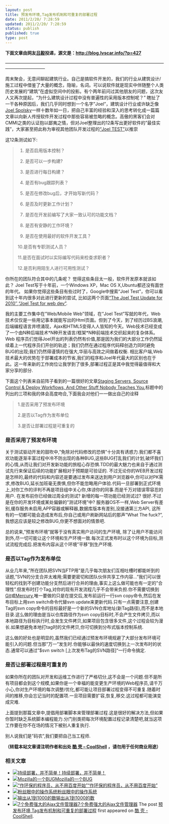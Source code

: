 ```yaml
---
layout: post
title: 预发布环境,Tag发布机制和可重复的部署过程
date: 2011/2/20/ 7:28:59
updated: 2011/2/20/ 7:28:59
status: publish
published: true
type: post
---
```


**下面文章由网友[吕毅](http://blog.lvscar.info/)投递，源文是：<http://blog.lvscar.info/?p=427>**


—————————————————————————————————————————————


周末聚会，无意间聊起建筑行业。自己是搞软件开发的，我们的行业从建筑设计/施工过程中借鉴了大量的概念，隐喻，名词。可以说软件就是现实中伴随整个人类历史发展的“建筑”在虚拟空间中的投影。有个两年前问过其他朋友的问题，这次友人又再次提起，“为什么建筑设计过程中没有普遍性的采用版本控制呢？” 瞎扯了一干各种原因后，我们几乎同时想到一个名字”Joel”，建筑设计行业或许缺乏像[Joel Spolsky](http://www.joelonsoftware.com/)一样十数年如一日，把自己丰富的经验和深入的思考转化成一篇篇文章以向新人传授软件开发过程中那些容易被忽略的概念。高傲的黑客们会对CMMI之类的认证抱以鄙夷之情，但对Joel整理出的12条写出更好软件的”最佳实践”，大家甚至把此称为审视其他团队开发过程的[“Joel TEST”](http://www.joelonsoftware.com/articles/fog0000000043.html)以推崇


这12条测试如下:



> 1. 是否启用版本控制？
> 
> 
> 2. 是否可以一步构建?
> 
> 
> 3. 是否进行每日构建？
> 
> 
> 4. 是否有bug跟踪列表？
> 
> 
> 5. 是否在修改bug后，才开始写新代码？
> 
> 
> 6. 是否及时更新工作计划？
> 
> 
> 7. 是否在开发前编写了大家一致认可的功能文档？
> 
> 
> 8. 是否有安静的工作环境？
> 
> 
> 9. 是否在使用最好的软件开发工具？
> 
> 
> 10.是否有专职测试人员？
> 
> 
> 11.是否在面试时以实际编写代码来检查求职者？
> 
> 
> 12.是否利用陌生人进行可用性测试？
> 
> 


你所在的团队符合其中的几条呢？ 觉得这些条目太一般，软件开发原本就该如此？ Joel Test写于十年前，一个Windows XP，Mac OS X,Ubuntu都还没有面世的年代。 如果你觉得这些条目有些过时了，Google中搜索“Joel Test”，你可以看到这十年内很多对此进行更新的尝试, 比如这两个页面[“The Joel Test Update for 2010″](http://geekswithblogs.net/btudor/archive/2009/06/16/132842.aspx),[“Joel Test for web dev”](http://allinthehead.com/retro/228/).



我的主要工作集中在”Web/Mobile Web”领域，在”Joel Test”写就的年代，Web技术仅仅是一些用记事本就能写出的Html页面。但到了今天，到了经历过BS浪潮,后端编程语言井喷涌现，Ajax和HTML5变得人人皆知的今天。Web技术已经变成了一个由N种后端技术\*N种开发语言/框架\*N种前端技术交织起来的复杂体系。Web 程序员们觉得Joel开出的列表仍然有价值,那是因为我们的大部分工作仍然延续着上一代程序员们开创的轨迹；我们仍然在通过程序代码释创造力同时避免BUG的出现;我们仍然得谨慎的在强大,华丽与高效之间做着权衡. 相比客户端,Web技术最大的优势在于部署成本的节省,我们的程序和Joel年代最大的区别也在于此。这一年来新的工作岗位让我学到了很多,部署过程正是其中我觉得最值得和大家分享的部分.


下面这个列表来自前阵子看到的一篇很好的文章[Staging Servers, Source Control & Deploy Workflows, And Other Stuff Nobody Teaches You](http://www.kalzumeus.com/2010/12/12/staging-servers-source-control-deploy-workflows-and-other-stuff-nobody-teaches-you/),标题中的列出的三项和我的体会高度吻合,下面我会对他们一一做出自己的诠释



> 1.是否采用了预发布环境
> 
> 
> 2.是否以Tag作为发布单位
> 
> 
> 3.是否让部署过程是可重复的
> 
> 



### 是否采用了预发布环境


关于测试驱动开发的鼓吹中,”免除对代码修改的恐惧”十分具有诱惑力.我们都不喜欢功能逐渐丰富过程中冷不防出现的各种BUG,这些BUG打乱我们的计划,破坏我们的心情,从而让我们对开发新功能的旅程心存恐惧.TDD的最大魅力也来自于通过测试先行来保证后续的功能扩展相对于预期是可验证的. 不过无论你的WEB开发过程是怎样的,最终的代码和内容还是要通过发布来送达到用户浏览器中,你可以对PK需求,修改BUG,延长加班毫无畏惧,但你不能忽略用户体验.代码一旦部署到正式环境上,对你工作的评判不再是项目组中关心你,体谅你的同事.而是千万对错误零容忍的用户. 在发布前你已经做过周全的测试? 新增的每一项功能已经测试过? 很好.不过是在你的开发环境或某处偏僻的”测试环境”中? 服务器OS不一样,Web Server有差别,缓存服务未启用,APP容器或解释器,数据库版本有差别,没接通第三方API, 这所有的一切都可能会造成发布后,你自己或用户刷新网站后的那声”What The fuck?”, 我想这应该是较之修改BUG,你更不想面对的情景吧.


总的说来,”预发布环境”就等于没有真实用户访问的生产环境, 除了让用户不能访问到外,尽一切可能让这个环境和生产环境一致.每次正式发布时以这个环境为目标,测试流程完成后.把发布内容从这个环境”平移”到生产环境.




### 是否以Tag作为发布单位


从业几年来,”所在团队把SVN当FTP用”是几乎每次朋友们互相吐槽时都能听到的话题,”SVN的分支合并太难用;需要更密切和团队伙伴共享工作内容…”我们可以很轻松的找到不创建功能分支然后进行合并的理由,事实上这么做可能也有一定的”合理性”.但发布时打个Tag,对你的现有开发流程几乎不会带来负担.你不需要切换到[Git](http://git-scm.com/)或[Mercury](http://mercurial.selenic.com/),唯一要做的只是在提交后,发布前运行一行svn copy命令,然后在发布目标上用svn switch命令代替svn update来更新代码.只有一点需要注意,创建Tag的svn copy命令的目标最好是一个新的SVN仓库地址(新Tag路径),而不是本地目录.这么做的理由是当以仓库路径作为svn copy目标时,不会产生文件拷贝,而以本地路径为目标执行时,会发生文件拷贝,如果项目包含很多文件,这个过程会较为漫长.如果想避免本地打tag时的文件拷贝,你可切换到分布式版本控制系统.


这么做的好处也是明显的,虽然我们已经通过预发布环境规避了大部分发布环境可能引入的问题.但当那”万一”发生时.你能够以最快的速度切换到上一次发布时的状态.通常可以通过”$svn switch [上次发布Tag的SVN路径]“一行命令搞定.




### 是否让部署过程是可重复的


如果你所在的团队对开发和运维工作进行了严格切分,这不会是一个问题.但不是所有项目都会到这个规模,如果你是一个幸福的能变更生产环境的Web程序员,请千万小心,你对生产环境的每次调整/优化,都可能让项目部署过程变得不可重复.随着时间的推移,你会忘记当时的配置项.一旦项目需要扩容,恢复,移交.这过程都可能演变成灾难.


上面提到那篇文章中,提倡用部署脚本来管理部署过程.这是很好的解决方法,但如果你暂时缺乏系统脚本编程能力.分门别类把每次环境配置过程记录清楚吧,就当这项工作要在你不在场的情况下被别人重复执行.



别人说我们是”码农”,我们要把自己当工程师.



**（转载本站文章请注明作者和出处 [酷 壳 – CoolShell](https://coolshell.cn/) ，请勿用于任何商业用途）**



### 相关文章

* [![持续部署，并不简单！](https://coolshell.cn/wp-content/uploads/2012/06/hudsonCI2-150x150.jpg)](https://coolshell.cn/articles/7657.html)[持续部署，并不简单！](https://coolshell.cn/articles/7657.html)
* [![Mozilla的一个BUG](https://coolshell.cn/wp-content/uploads/2010/09/Mozilla-150x150.jpg)](https://coolshell.cn/articles/2936.html)[Mozilla的一个BUG](https://coolshell.cn/articles/2936.html)
* [![“作环保的程序员，从不用百度开始”](https://coolshell.cn/wp-content/uploads/2013/03/01-1-150x150.png)](https://coolshell.cn/articles/9308.html)[“作环保的程序员，从不用百度开始”](https://coolshell.cn/articles/9308.html)
* [![粉丝眼中的操作系统](https://coolshell.cn/wp-content/uploads/2009/12/operatingsystems-fanboys-150x150.jpg)](https://coolshell.cn/articles/1998.html)[粉丝眼中的操作系统](https://coolshell.cn/articles/1998.html)
* [![输出从1到1000的数](https://coolshell.cn/wp-content/plugins/wordpress-23-related-posts-plugin/static/thumbs/14.jpg)](https://coolshell.cn/articles/3445.html)[输出从1到1000的数](https://coolshell.cn/articles/3445.html)
* [![7个免费强大的Ajax文件管理器](https://coolshell.cn/wp-content/plugins/wordpress-23-related-posts-plugin/static/thumbs/24.jpg)](https://coolshell.cn/articles/909.html)[7个免费强大的Ajax文件管理器](https://coolshell.cn/articles/909.html)
The post [预发布环境,Tag发布机制和可重复的部署过程](https://coolshell.cn/articles/3709.html) first appeared on [酷 壳 - CoolShell](https://coolshell.cn).